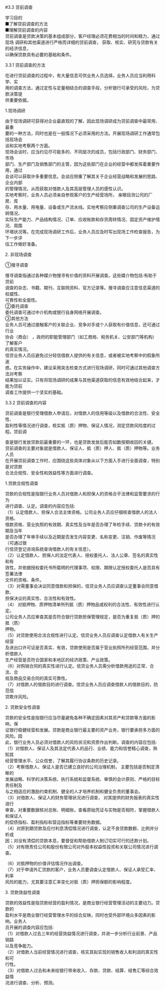 #3.3 贷前调查
<p>学习目的 <br />
■了解贷前调查的方法 <br />
■理解贷前调查的内容 <br />
贷前调查是贷款决策的基本组成部分，客户经理必须花费相当的时间和精力，通过现场 调研和其他渠道进行严格而详细的贷前调查， 获取、核实、研究与贷款有关的经济信息， <br />
以确保贷款具有必要的基础和条件。</p>
    <p>3.3.1 贷前调查的方法</p>
    <p>在进行贷前调查的过程中，有大量信息可供业务人员选择。业务人员应当利用科学、实 <br />
      用的调查方法，通过定性与定量相结合的调查手段，分析银行可承受的风险，为贷款决策提 <br />
    供重要依据。</p>
    <p>1.现场调研</p>
    <p>由于现场调研可获得对企业最直观的了解，因此现场调研成为贷前调查中最常用、最重 <br />
      要的一种方法，同时也是在一般情况下必须采用的方法。开展现场调研工作通常包括现场会 <br />
      谈和实地考察两个方面。 <br />
现场会谈时，应当约见尽可能多的、不同层次的成员，包括行政部门、财务部门、市场 <br />
部门、生产部门及销售部门的主管，因为这些部门在企业的经营中都发挥着重要作用，通过 <br />
会谈可以获取许多重要信息。会谈应侧重了解其关于企业经营战略和发展的思路、企业内部 <br />
的管理情况，从而获取对借款人及其高层管理人员的感性认识。 <br />
实地考察时，业务人员必须亲自参观客户的生产经营场所， 亲眼目测公司的厂房、库 <br />
存、用水量、用电量、设备或生产流水线。实地考察应侧重调查公司的生产设备运转情况、 <br />
实际生产能力、产品结构情况、订单、应收账款和存货周转情况、固定资产维护情况、周围 <br />
环境状况等。在完成现场调研工作后，业务人员应及时写出现场工作检查报告，为下一步评 <br />
估工作做好准备。</p>
    <p>2. 非现场调查</p>
    <p>①搜寻调查 </p>
    <p> 搜寻调查指通过各种媒介物搜寻有价值的资料开展调查。这些媒介物包括:有助于贷前 <br />
      调查的杂志、书籍、期刊、互联网资料、官方记录等。搜寻调查应注意信息渠道的权威性、 <br />
      可靠性和全面性。 <br />
      ②委托调查 <br />
      委托调查可通过中介机构或银行自身网络开展调查。 <br />
      ③其他方法 <br />
      业务人员可通过接触客户的关联企业、竞争对手或个人获取有价值信息，还可通过行业 <br />
      协会（商会） ，政府的职能管理部门（如工商局、税务机关、公安部门等机构）了解客户 <br />
      的真实情况。 <br />
      信贷业务人员应避免过分轻信借款人提供的有关信息，或者被实地考察中的假象所迷 <br />
      惑。在实务操作中，建议采用突击检查方式进行现场调研，同时可通过其他调查方法对考察 <br />
      结果加以证实。只有将现场调研的成果与其他渠道获取的信息有效地结合起来，才能为贷前 <br />
      调查工作提供一个坚实的基础。</p>
    <p>3.3.2 贷前调查的内容</p>
    <p>贷前调查是银行受理借款人申请后，对借款人的信用等级以及借款的合法性、安全性、 <br />
      盈利性等情况进行调查，核实抵（质）押物、保证人情况，测定贷款风险度的过程。贷前调 <br />
    </p>
    <p>查是银行发放贷款前最重要的一环，也是贷款发放后能否如数按期收回的关键。 <br />
贷前调查的主要对象就是借款人、保证人、抵（质）押人、抵（质）押物等。业务人员 <br />
在开展贷前调查工作时，应围绕这些具体对象从以下方面入手进行全面调查，特别是对贷款 <br />
合法合规性、安全性和效益性等方面进行调查。</p>
    <p>1.贷款合规性调查</p>
    <p>贷款的合规性是指银行业务人员对借款人和担保人的资格合乎法律和监管要求的行为 <br />
      进行调查、认定。调查的内容应包括: <br />
（1）认定借款人、担保人合法主体资格。公司业务人员应仔细核查借款人的法人资格、 <br />
借款资格、营业执照的有效期、真实性及当年是否办理了年检手续、贷款卡的有效期及当年 <br />
是否办理了年审手续以及近期是否发生内容变更、名称变更、注销、作废等情况（可通过银 <br />
行信贷登记咨询系统查询借款人的有关信息）。 <br />
（2）认定借款人、担保人的法定代表人、授权委托人、法人公章、签名的真实性和有 <br />
效性，并依据授权委托书所载明的代理事项、权限、期限认定授权委托人是否具有签署法律 <br />
文件的资格、条件。 <br />
（3）对需董事会决议同意借款和担保的，信贷业务人员应调查认定董事会同意借款、 <br />
担保决议的真实性、合法性和有效性。 <br />
（4） 对抵押物、质押物清单所列抵（质）押物品或权利的合法性、有效性进行认定。 <br />
公司业务人员应审查其是否符合银行贷款担保管理规定，是否为重复抵（质）押的抵（质） <br />
押物。 <br />
（5）对贷款使用合法合规性进行认定。信贷业务人员应调查认定借款人有关生产经营 <br />
及进出口许可证是否真实、有效，贷款使用是否属于营业执照所列经营范围，并分析借款人 <br />
生产经营是否符合国家和本地区的经济政策、产业政策。 <br />
（6）对购销合同的真实性进行认定。信贷业务人员需分析借款用途的正常、合法、合 <br />
规及商品交易合同的真实可靠性。 <br />
（7）对借款人的借款目的进行调查。信贷业务人员应调查借款人的借款目的，防范信 <br />
贷欺诈风险。 </p>
    <p>2. 贷款安全性调查 </p>
    <p>贷款的安全性是指银行应当尽量避免各种不确定因素对其资产和贷款等方面的影响，保 <br />
      证银行稳健经营和发展。贷款是商业银行最主要的资产业务，银行要承担多方面的风险。因 <br />
      此，银行业务人员必须对借款人的风险状况和资质作出判断。调查的内容应包括: <br />
（1）对借款人、保证人及其法定代表人的品行、业绩、能力和信誉精心调查，熟知其 <br />
经营管理水平、公众信誉，了解其履行协议条款的历史记录。 <br />
（2）考察借款人、保证人是否已建立良好的公司治理机制， 主要包括是否制定清晰的 <br />
发展战略、科学的决策系统、执行系统和监督系统、审慎的会计原则、严格的目标责任制及 <br />
与之相适应的激励约束机制、健全的人才培养机制和健全负责的董事会。 <br />
（3）对借款人、保证人的财务管理状况进行调查， 对其提供的财务报表的真实性进行 <br />
审查，对重要数据核对总账、明细账，查看原始凭证与实物是否相符，掌握借款人和保证人 <br />
的偿债指标、盈利指标和营运指标等重要财务数据。 <br />
（4）对原到期贷款及应付利息清偿情况进行调查，认定不良贷款数额、比例并分析成 <br />
因；对没有清偿的贷款本息，要督促和帮助借款人制订切实可行的还款计划。 <br />
（5）对有限责任公司和股份有限公司对外股本权益性投资和关联公司情况进行调查。</p>
    <p>（6）对抵押物的价值评估情况作出调查。 <br />
（7）对于申请外汇贷款的客户，业务人员要调查认定借款人、保证人承受汇率、利率 <br />
风险的能力，尤其要注意汇率变化对抵（质）押担保额的影响程度。</p>
    <p>3. 贷款效益性调查</p>
    <p>贷款的效益性是指贷款经营的盈利情况，是商业银行经营管理活动的主要动力。贷款的 <br />
      盈利水平是商业银行经营管理水平的综合反映，同时也受外部环境众多因素的影响。业务人 <br />
      员开展的调查内容应包括: <br />
（1）对借款人过去三年的经营效益情况进行调查，并进一步分析行业前景、产品销路 <br />
以及竞争能力。 <br />
（2）对借款人当前经营情况进行调查，核实其拟实现的销售收入和利润的真实性和可 <br />
行性。 <br />
（3）对借款人过去和未来给银行带来收入、存款、贷款、结算、结售汇等综合效益情 <br />
况进行调查、分析、预测。</p>